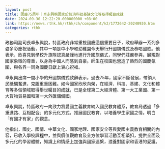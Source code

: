 ```yaml
---
layout: post
title: 國慶75周年｜卓永興稱國家於經濟科技基建文化等取得矚目成就
date: 2024-09-30 12:22:20.000000000 +08:00
link: https://news.rthk.hk/rthk/ch/component/k2/1772642-20240930.htm
categories: rthk
---
```


政務司副司長卓永興說，特區政府非常重視國慶這個重要日子，政府舉辦一系列多姿多彩慶祝活動，其中一項是中小學和幼稚園今天舉行升國旗儀式及奏唱國歌。他表示，欣喜見到學校升旗隊認真嚴謹地進行升國旗儀式，同學們莊嚴參與，展現對國家象徵的尊重，以身為中國人而感到自豪。師生在校園也營造了熱烈的國慶氛圍，與各界一同為國慶日獻上衷心祝福。

卓永興出席一間小學的升國旗儀式致辭表示，過去75年，國家不斷發展，帶領人民砥礪奮進，克服重重困難。如今國家欣欣向榮，在經濟、科技、基建、文化和體育等多個領域取得舉世矚目的成就，已是全球第二大經濟體、第一大工業國、第一大貨物貿易國和第一大外匯儲備國。
 
卓永興說，特區政府一向致力將愛國主義教育納入國民教育體系，教育局透過「多重進路、互相配合」的多元化方式，推展國民教育，以培養學生家國之情，明白「有國才有家」的觀念。

他指出，國史、國情、中華文化、國家地理、國家安全等與愛國主義教育相關的內容，已收入學校課程中，並與價值觀教育及全方位學習活動互相緊扣，提供全面及多元化的學習體驗，知識上和情感上加強與國家連繫，滋養對國家和香港的愛護。
